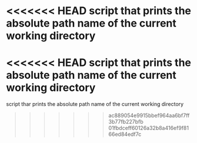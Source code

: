 <<<<<<< HEAD
script that prints the absolute path name of the current working directory
=======
<<<<<<< HEAD
script that prints the absolute path name of the current working directory
=======
script thar prints the absolute path name of the current working directory
>>>>>>> ac889054e9915bbef964aa6bf7ff3b77fb227bfb
>>>>>>> 01fbdceff60126a32b8a416ef9f8166ed84edf7c
